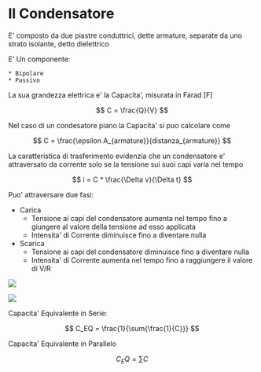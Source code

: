 # Il Condensatore

E' composto da due piastre conduttrici, dette armature, separate da uno strato isolante, detto dielettrico

E' Un componente:

	* Bipolare
	* Passivo

La sua grandezza elettrica e' la Capacita', misurata in Farad [F]

$$ C = \frac{Q}{V} $$

Nel caso di un condesatore piano la Capacita' si puo calcolare come

$$ C = \frac{\epsilon A_{armature}}{distanza_{armature}} $$

La caratteristica di trasferimento evidenzia che un condensatore e' attraversato da corrente solo se la tensione sui suoi capi varia nel tempo

$$ i = C * \frac{\Delta v}{\Delta t} $$

Puo' attraversare due fasi:

* Carica
	* Tensione ai capi del condensatore aumenta nel tempo fino a giungere al valore della tensione ad esso applicata
	* Intensita' di Corrente diminuisce fino a diventare nulla
* Scarica
	* Tensione ai capi del condensatore diminuisce fino a diventare nulla
	* Intensita' di Corrente aumenta nel tempo fino a raggiungere il valore di V/R

![](https://upload.wikimedia.org/wikipedia/it/thumb/b/b4/Scarica_condensatore.PNG/220px-Scarica_condensatore.PNG)

![](https://digilander.libero.it/nando.marturano/_Elettrotecnica/Figure_Transitorio_RC/RC_scarica_03.gif)

Capacita' Equivalente in Serie:

$$ C_EQ = \frac{1}{\sum{\frac{1}{C}}} $$

Capacita' Equivalente in Parallelo

$$ C_EQ = \sum{C} $$
